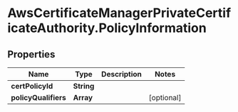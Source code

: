 # AwsCertificateManagerPrivateCertificateAuthority.PolicyInformation

## Properties

Name | Type | Description | Notes
------------ | ------------- | ------------- | -------------
**certPolicyId** | **String** |  | 
**policyQualifiers** | **Array** |  | [optional] 


